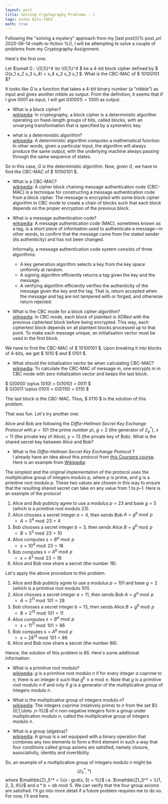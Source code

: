```yaml
---
layout: post
title: Solving Cryptography Problems - 1
tags: notes bits-f463
math: true
---
```


Following the "solving a mystery" approach from my [last post]({% post_url 2020-06-14-math-is-fiction %}), I will be attempting to solve a couple of problems from my Cryptography Assignment.

Here's the first one:

Let $\small G : \\{0,1\\}^4 \to \\{0,1\\}^4 $ be a 4-bit block cipher defined by $ G(x_1 x_2 x_3 x_4) = x_4 x_2 x_3 x_1 $. What is the CBC-MAC of $ 10100101 $?


It looks like $G$ is a function that takes a 4-bit binary number (a "nibble") as input and gives another nibble as output. From the definition, it seems that if I give $0001$ as input, I will get $G(0001) = 1000$ as output.

- What is a block cipher?  
[wikipedia](https://en.wikipedia.org/wiki/Block_cipher): In cryptography, a block cipher is a deterministic algorithm operating on fixed-length groups of bits, called blocks, with an unvarying transformation that is specified by a symmetric key.

- what is a deterministic algorithm?  
[wikipedia](https://en.wikipedia.org/wiki/Deterministic_algorithm): A deterministic algorithm computes a mathematical function. In other words, given a particular input, the algorithm will always produce the same output, with the underlying machine always passing through the same sequence of states.

So in this case, $G$ is the deterministic algorithm. Now, given $G$, we have to find the CBC-MAC of $ 10100101 $.

- What is a CBC-MAC?  
[wikipedia](https://en.wikipedia.org/wiki/CBC-MAC): A cipher block chaining message authentication code (CBC-MAC) is a technique for constructing a message authentication code from a block cipher. The message is encrypted with some block cipher algorithm in CBC mode to create a chain of blocks such that each block depends on the proper encryption of the previous block.

- What is a message authentication code?  
[wikipedia](https://en.wikipedia.org/wiki/Message_authentication_code): A message authentication code (MAC), sometimes known as a tag, is a short piece of information used to authenticate a message—in other words, to confirm that the message came from the stated sender (its authenticity) and has not been changed.

    Informally, a message authentication code system consists of three algorithms:
    - A key generation algorithm selects a key from the key space uniformly at random.
    - A signing algorithm efficiently returns a tag given the key and the message.
    - A verifying algorithm efficiently verifies the authenticity of the message given the key and the tag. That is, return accepted when the message and tag are not tampered with or forged, and otherwise return rejected.  

- What is the CBC mode for a block cipher algorithm?  
[wikipedia](https://en.wikipedia.org/wiki/Block_cipher_mode_of_operation#Cipher_block_chaining_(CBC)): In CBC mode, each block of plaintext is XORed with the previous ciphertext block before being encrypted. This way, each ciphertext block depends on all plaintext blocks processed up to that point. To make each message unique, an initialisation vector must be used in the first block. 

We have to find the CBC-MAC of $ 10100101 $. Upon breaking it into blocks of 4-bits, we get $ 1010 $ and $ 0101 $. 

- What should the initialisation vector be when calculating CBC-MAC?  
[wikipedia](https://en.wikipedia.org/wiki/CBC-MAC): To calculate the CBC-MAC of message m, one encrypts m in CBC mode with zero initialization vector and keeps the last block.

$ G(0000 \oplus 1010) = G(1010) = 0011 $  
$ G(0011 \oplus 0101) = G(0110) = 0110 $

The last block is the CBC-MAC. Thus, $ 0110 $ is the solution of this problem.

That was fun. Let's try another one:


Alice and Bob are following the _Diffie–Hellman Secret Key Exchange Protocol_  with $p = 101$ (the prime number $p$), $g=2$ (the generator of $\mathbb{Z}^*_p$), $x=11$ (the private key of Alice), $y=13$ (the private key of Bob). What is the shared secret key between Alice and Bob?

- What is the _Diffie–Hellman Secret Key Exchange Protocol_ ?  
I already have an idea about this protocol from [this Coursera course](https://www.coursera.org/learn/it-security). Here is an example from [Wikipedia](https://en.wikipedia.org/wiki/Diffie%E2%80%93Hellman_key_exchange#Cryptographic_explanation):

The simplest and the original implementation of the protocol uses the multiplicative group of integers modulo p, where p is prime, and g is a primitive root modulo p. These two values are chosen in this way to ensure that the resulting shared secret can take on any value from 1 to p–1. Here is an example of the protocol

1. Alice and Bob publicly agree to use a modulus $p = 23$ and base $g = 5$ (which is a primitive root modulo 23).
1. Alice chooses a secret integer $a = 4$, then sends Bob $A = g^a \bmod p$
    - $A = 5^4 \bmod 23 = 4$
1. Bob chooses a secret integer $b = 3$, then sends Alice $B = g^b \bmod p$
    - $B = 5^3 \bmod 23 = 10$
1. Alice computes $s = B^a \bmod p$
    - $s = 10^4 \bmod 23 = 18$
1. Bob computes $s = A^b \bmod p$
    - $s = 4^3 \bmod 23 = 18$
1. Alice and Bob now share a secret (the number 18).

Let's apply the above procedure to this problem.
1. Alice and Bob publicly agree to use a modulus $p = 101$ and base $g = 2$ (which is a primitive root modulo 101).
1. Alice chooses a secret integer $a = 11$, then sends Bob $A = g^a \bmod p$
    - $A = 2^{11}\bmod101 = 28$
1. Bob chooses a secret integer $b = 13$, then sends Alice $B = g^b \bmod p$
    - $B = 2^{13}\bmod101 = 11$
1. Alice computes $s = B^a\bmod p$
    - $s = 11^{11}\bmod101 = 86$
1. Bob computes $s = A^b\bmod p$
    - $s = 28^{13}\bmod101 = 86$
1. Alice and Bob now share a secret (the number 86).

Hence, the solution of this problem is 86. Here's some additional information:

- What is a primitive root modulo?  
[wikipedia](https://en.wikipedia.org/wiki/Primitive_root_modulo_n): $g$ is a primitive root modulo $n$ if for every integer $a$ coprime to $n$, there is an integer $k$ such that $g^k \equiv a \bmod n$. Note that $g$ is a primitive root modulo $n$ if and only if $g$ is a generator of the multiplicative group of integers modulo $n$. 

- What is the multiplicative group of integers modulo $n$?  
[wikipedia](https://en.wikipedia.org/wiki/Multiplicative_group_of_integers_modulo_n): The integers coprime (relatively prime) to $n$ from the set $\\{0,1,\dots ,n-1\\}$ of _n_ non-negative integers form a group under multiplication modulo $n$, called the multiplicative group of integers modulo $n$.

- What is a group (algebra)?  
[wikipedia](https://en.wikipedia.org/wiki/Group_(mathematics)): A group is a set equipped with a binary operation that combines any two elements to form a third element in such a way that four conditions called group axioms are satisfied, namely closure, associativity, identity and invertibility. 

So, an example of a multiplicative group of integers modulo n might be $$(\mathbb{Z}_5^*, *)$$ where $\mathbb{Z}_5^* = \\{x : gcd(x, 5) = 1\\}$ i.e. $\mathbb{Z}_5^* = \\{1, 2, 3, 4\\}$ and $a * b = ab \bmod 5$. We can verify that the four group axioms are satisfied. I'll go into more detail if a future problem requires me to do so. For now, I'll end here.

